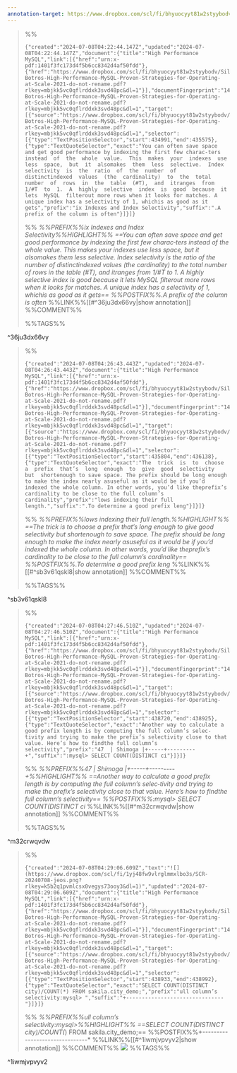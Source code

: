 ```yaml
---
annotation-target: https://www.dropbox.com/scl/fi/bhyuocyyt81w2styybodv/Silvia-Botros-High-Performance-MySQL-Proven-Strategies-for-Operating-at-Scale-2021-do-not-rename.pdf?rlkey=mbjkk5vc0qflrddxk3svd48pc&dl=1
---
```



>%%
>```annotation-json
>{"created":"2024-07-08T04:22:44.147Z","updated":"2024-07-08T04:22:44.147Z","document":{"title":"High Performance MySQL","link":[{"href":"urn:x-pdf:1401f3fc173d4f5b6cc8342d4af50fdd"},{"href":"https://www.dropbox.com/scl/fi/bhyuocyyt81w2styybodv/Silvia-Botros-High-Performance-MySQL-Proven-Strategies-for-Operating-at-Scale-2021-do-not-rename.pdf?rlkey=mbjkk5vc0qflrddxk3svd48pc&dl=1"}],"documentFingerprint":"1401f3fc173d4f5b6cc8342d4af50fdd"},"uri":"https://www.dropbox.com/scl/fi/bhyuocyyt81w2styybodv/Silvia-Botros-High-Performance-MySQL-Proven-Strategies-for-Operating-at-Scale-2021-do-not-rename.pdf?rlkey=mbjkk5vc0qflrddxk3svd48pc&dl=1","target":[{"source":"https://www.dropbox.com/scl/fi/bhyuocyyt81w2styybodv/Silvia-Botros-High-Performance-MySQL-Proven-Strategies-for-Operating-at-Scale-2021-do-not-rename.pdf?rlkey=mbjkk5vc0qflrddxk3svd48pc&dl=1","selector":[{"type":"TextPositionSelector","start":434991,"end":435575},{"type":"TextQuoteSelector","exact":"You can often save space and get good performance by indexing the first few charac‐ters  instead  of  the  whole  value.  This  makes  your  indexes  use  less  space,  but  it  alsomakes  them  less  selective.  Index  selectivity  is  the  ratio  of  the  number  of  distinctindexed  values  (the  cardinality)  to  the  total  number  of  rows  in  the  table  (#T),  and  itranges  from  1/#T  to  1.  A  highly  selective  index  is  good  because  it  lets  MySQL  filterout more rows when it looks for matches. A unique index has a selectivity of 1, whichis as good as it gets","prefix":"ix Indexes and Index Selectivity","suffix":".A prefix of the column is often"}]}]}
>```
>%%
>*%%PREFIX%%ix Indexes and Index Selectivity%%HIGHLIGHT%% ==You can often save space and get good performance by indexing the first few charac‐ters  instead  of  the  whole  value.  This  makes  your  indexes  use  less  space,  but  it  alsomakes  them  less  selective.  Index  selectivity  is  the  ratio  of  the  number  of  distinctindexed  values  (the  cardinality)  to  the  total  number  of  rows  in  the  table  (#T),  and  itranges  from  1/#T  to  1.  A  highly  selective  index  is  good  because  it  lets  MySQL  filterout more rows when it looks for matches. A unique index has a selectivity of 1, whichis as good as it gets== %%POSTFIX%%.A prefix of the column is often*
>%%LINK%%[[#^36ju3dx66vy|show annotation]]
>%%COMMENT%%
>
>%%TAGS%%
>
^36ju3dx66vy



>%%
>```annotation-json
>{"created":"2024-07-08T04:26:43.443Z","updated":"2024-07-08T04:26:43.443Z","document":{"title":"High Performance MySQL","link":[{"href":"urn:x-pdf:1401f3fc173d4f5b6cc8342d4af50fdd"},{"href":"https://www.dropbox.com/scl/fi/bhyuocyyt81w2styybodv/Silvia-Botros-High-Performance-MySQL-Proven-Strategies-for-Operating-at-Scale-2021-do-not-rename.pdf?rlkey=mbjkk5vc0qflrddxk3svd48pc&dl=1"}],"documentFingerprint":"1401f3fc173d4f5b6cc8342d4af50fdd"},"uri":"https://www.dropbox.com/scl/fi/bhyuocyyt81w2styybodv/Silvia-Botros-High-Performance-MySQL-Proven-Strategies-for-Operating-at-Scale-2021-do-not-rename.pdf?rlkey=mbjkk5vc0qflrddxk3svd48pc&dl=1","target":[{"source":"https://www.dropbox.com/scl/fi/bhyuocyyt81w2styybodv/Silvia-Botros-High-Performance-MySQL-Proven-Strategies-for-Operating-at-Scale-2021-do-not-rename.pdf?rlkey=mbjkk5vc0qflrddxk3svd48pc&dl=1","selector":[{"type":"TextPositionSelector","start":435804,"end":436138},{"type":"TextQuoteSelector","exact":"The  trick  is  to  choose  a  prefix  that’s  long  enough  to  give  good  selectivity  but  shortenough to save space. The prefix should be long enough to make the index nearly asuseful as it would be if you’d indexed the whole column. In other words, you’d like theprefix’s cardinality to be close to the full column’s cardinality","prefix":"lows indexing their full length.","suffix":".To determine a good prefix leng"}]}]}
>```
>%%
>*%%PREFIX%%lows indexing their full length.%%HIGHLIGHT%% ==The  trick  is  to  choose  a  prefix  that’s  long  enough  to  give  good  selectivity  but  shortenough to save space. The prefix should be long enough to make the index nearly asuseful as it would be if you’d indexed the whole column. In other words, you’d like theprefix’s cardinality to be close to the full column’s cardinality== %%POSTFIX%%.To determine a good prefix leng*
>%%LINK%%[[#^sb3v61qskl8|show annotation]]
>%%COMMENT%%
>
>%%TAGS%%
>
^sb3v61qskl8


>%%
>```annotation-json
>{"created":"2024-07-08T04:27:46.510Z","updated":"2024-07-08T04:27:46.510Z","document":{"title":"High Performance MySQL","link":[{"href":"urn:x-pdf:1401f3fc173d4f5b6cc8342d4af50fdd"},{"href":"https://www.dropbox.com/scl/fi/bhyuocyyt81w2styybodv/Silvia-Botros-High-Performance-MySQL-Proven-Strategies-for-Operating-at-Scale-2021-do-not-rename.pdf?rlkey=mbjkk5vc0qflrddxk3svd48pc&dl=1"}],"documentFingerprint":"1401f3fc173d4f5b6cc8342d4af50fdd"},"uri":"https://www.dropbox.com/scl/fi/bhyuocyyt81w2styybodv/Silvia-Botros-High-Performance-MySQL-Proven-Strategies-for-Operating-at-Scale-2021-do-not-rename.pdf?rlkey=mbjkk5vc0qflrddxk3svd48pc&dl=1","target":[{"source":"https://www.dropbox.com/scl/fi/bhyuocyyt81w2styybodv/Silvia-Botros-High-Performance-MySQL-Proven-Strategies-for-Operating-at-Scale-2021-do-not-rename.pdf?rlkey=mbjkk5vc0qflrddxk3svd48pc&dl=1","selector":[{"type":"TextPositionSelector","start":438720,"end":438925},{"type":"TextQuoteSelector","exact":"Another way to calculate a good prefix length is by computing the full column’s selec‐tivity and trying to make the prefix’s selectivity close to that value. Here’s how to findthe full column’s selectivity","prefix":"47  | Shimoga |+-----+---------+","suffix":":mysql> SELECT COUNT(DISTINCT ci"}]}]}
>```
>%%
>*%%PREFIX%%47  | Shimoga |+-----+---------+%%HIGHLIGHT%% ==Another way to calculate a good prefix length is by computing the full column’s selec‐tivity and trying to make the prefix’s selectivity close to that value. Here’s how to findthe full column’s selectivity== %%POSTFIX%%:mysql> SELECT COUNT(DISTINCT ci*
>%%LINK%%[[#^m32crwqvdw|show annotation]]
>%%COMMENT%%
>
>%%TAGS%%
>
^m32crwqvdw


>%%
>```annotation-json
>{"created":"2024-07-08T04:29:06.609Z","text":"![](https://www.dropbox.com/scl/fi/1yj48fw9vlrglmmxlbo3s/SCR-20240708-jeos.png?rlkey=k5b2q1pvmlcsx0vegys73ooy3&dl=1)","updated":"2024-07-08T04:29:06.609Z","document":{"title":"High Performance MySQL","link":[{"href":"urn:x-pdf:1401f3fc173d4f5b6cc8342d4af50fdd"},{"href":"https://www.dropbox.com/scl/fi/bhyuocyyt81w2styybodv/Silvia-Botros-High-Performance-MySQL-Proven-Strategies-for-Operating-at-Scale-2021-do-not-rename.pdf?rlkey=mbjkk5vc0qflrddxk3svd48pc&dl=1"}],"documentFingerprint":"1401f3fc173d4f5b6cc8342d4af50fdd"},"uri":"https://www.dropbox.com/scl/fi/bhyuocyyt81w2styybodv/Silvia-Botros-High-Performance-MySQL-Proven-Strategies-for-Operating-at-Scale-2021-do-not-rename.pdf?rlkey=mbjkk5vc0qflrddxk3svd48pc&dl=1","target":[{"source":"https://www.dropbox.com/scl/fi/bhyuocyyt81w2styybodv/Silvia-Botros-High-Performance-MySQL-Proven-Strategies-for-Operating-at-Scale-2021-do-not-rename.pdf?rlkey=mbjkk5vc0qflrddxk3svd48pc&dl=1","selector":[{"type":"TextPositionSelector","start":438933,"end":438992},{"type":"TextQuoteSelector","exact":"SELECT COUNT(DISTINCT city)/COUNT(*) FROM sakila.city_demo;","prefix":"ull column’s selectivity:mysql> ","suffix":"+-------------------------------"}]}]}
>```
>%%
>*%%PREFIX%%ull column’s selectivity:mysql>%%HIGHLIGHT%% ==SELECT COUNT(DISTINCT city)/COUNT(*) FROM sakila.city_demo;== %%POSTFIX%%+-------------------------------*
>%%LINK%%[[#^1iwmjvpvyv2|show annotation]]
>%%COMMENT%%
>![](https://www.dropbox.com/scl/fi/1yj48fw9vlrglmmxlbo3s/SCR-20240708-jeos.png?rlkey=k5b2q1pvmlcsx0vegys73ooy3&dl=1)
>%%TAGS%%
>
^1iwmjvpvyv2
